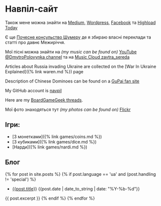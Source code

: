 # Навпіл-сайт

Також мене можна знайти на [Medium](https://medium.com/@navpil), 
[Wordpress](https://navpil.wordpress.com/), 
[Facebook](https://www.facebook.com/dmytro.polovynka) 
та [Highload Today](https://highload.today/uk/author/dmytro-polovynka/)

Є ще [Почесне консульство Шумеру](https://sumerua.wordpress.com/) де я збираю власні переклади та статті про давнє Межиріччя.

Мої пісні можна знайти на _(my music can be found on)_ [YouTube @DmytroPolovynka channel](https://www.youtube.com/@dmytropolovynka)
та на [Music Cloud zavtra_sereda](https://soundcloud.com/zavtra_sereda)

Articles about Russia invading Ukraine are collected on the [War In Ukraine Explained]({% link waren.md %}) page

Description of Chinese Dominoes can be found on a [GuPai fan site](https://gupai.wordpress.com/)

My GitHub account is [navpil](https://github.com/navpil)

Here are my [BoardGameGeek threads](https://boardgamegeek.com/threads/user/1391611?parenttype=boardgame).

Мої фото знаходяться тут _(my photos can be found on)_ [Flickr](https://www.flickr.com/photos/198108909@N05/)

## Ігри:

 - [З монетками]({% link games/coins.md %})
 - [З кубиками]({% link games/dice.md %})
 - [Нарди]({% link games/nardi.md %})

## Блог

{% for post in site.posts %}
  {% if post.language == 'ua' and (post.handling != 'special') %}
  - [{{post.title}}]({{post.url}}) {{post.date | date_to_string | date: "%Y-%b-%d"}}

{{ post.excerpt }}
  {% endif %} 
{% endfor %}


